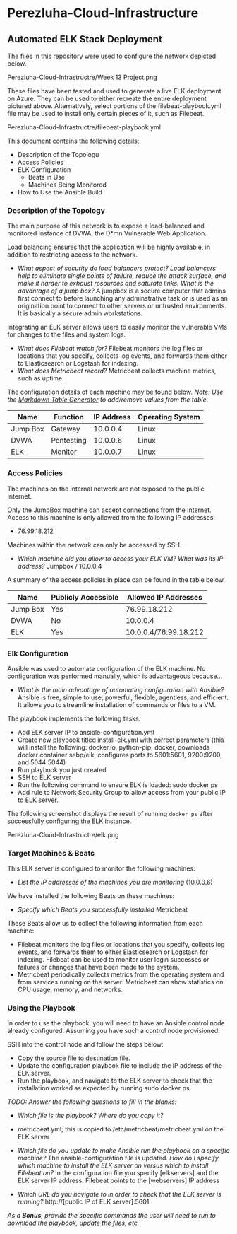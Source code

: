 # Perezluha-Cloud-Infrastructure

## Automated ELK Stack Deployment

The files in this repository were used to configure the network depicted below.

Perezluha-Cloud-Infrastructre/Week 13 Project.png

These files have been tested and used to generate a live ELK deployment on Azure. They can be used to either recreate the entire deployment pictured above. Alternatively, select portions of the filebeat-playbook.yml file may be used to install only certain pieces of it, such as Filebeat.

  Perezluha-Cloud-Infrastructre/filebeat-playbook.yml

This document contains the following details:
- Description of the Topologu
- Access Policies
- ELK Configuration
  - Beats in Use
  - Machines Being Monitored
- How to Use the Ansible Build


### Description of the Topology

The main purpose of this network is to expose a load-balanced and monitored instance of DVWA, the D*mn Vulnerable Web Application.

Load balancing ensures that the application will be highly available, in addition to restricting access to the network.
- _What aspect of security do load balancers protect? Load balancers help to eliminate single points of failure, reduce the attack surface, and make it harder to exhaust resources and saturate links. What is the advantage of a jump box?_ A jumpbox is a secure computer that admins first connect to before launching any adminstrative task or is used as an origination point to connect to other servers or untrusted environments. It is basically a secure admin workstations.

Integrating an ELK server allows users to easily monitor the vulnerable VMs for changes to the files and system logs.

- _What does Filebeat watch for?_ Filebeat monitors the log files or locations that you specify, collects log events, and forwards them either to Elasticsearch or Logstash for indexing.
- _What does Metricbeat record?_ Metricbeat collects machine metrics, such as uptime.

The configuration details of each machine may be found below.
_Note: Use the [Markdown Table Generator](http://www.tablesgenerator.com/markdown_tables) to add/remove values from the table_.

| Name     | Function | IP Address | Operating System |
|----------|----------|------------|------------------|
| Jump Box | Gateway  | 10.0.0.4   | Linux            |
| DVWA     |Pentesting| 10.0.0.6   | Linux            |
| ELK      | Monitor  | 10.0.0.7   | Linux            |

### Access Policies

The machines on the internal network are not exposed to the public Internet. 

Only the JumpBox machine can accept connections from the Internet. Access to this machine is only allowed from the following IP addresses:
- 76.99.18.212

Machines within the network can only be accessed by SSH.
- _Which machine did you allow to access your ELK VM? What was its IP address?_ Jumpbox / 10.0.0.4

A summary of the access policies in place can be found in the table below.

| Name     | Publicly Accessible | Allowed IP Addresses |
|----------|---------------------|----------------------|
| Jump Box | Yes                 | 76.99.18.212         |
| DVWA     | No                  | 10.0.0.4             |
| ELK      | Yes                 | 10.0.0.4/76.99.18.212|

### Elk Configuration

Ansible was used to automate configuration of the ELK machine. No configuration was performed manually, which is advantageous because...
- _What is the main advantage of automating configuration with Ansible?_ Ansible is free, simple to use, powerful, flexible, agentless, and efficient. It allows you to streamline installation of commands or files to a VM.

The playbook implements the following tasks:
- Add ELK server IP to ansible-configuration.yml
- Create new playbook titled install-elk.yml with correct parameters (this will install the following: docker.io, python-pip, docker, downloads docker container sebp/elk, configures ports to 5601:5601, 9200:9200, and 5044:5044)
- Run playbook you just created
- SSH to ELK server
- Run the following command to ensure ELK is loaded: sudo docker ps
- Add rule to Network Security Group to allow access from your public IP to ELK server.

The following screenshot displays the result of running `docker ps` after successfully configuring the ELK instance.

Perezluha-Cloud-Infrastructre/elk.png

### Target Machines & Beats
This ELK server is configured to monitor the following machines:
- _List the IP addresses of the machines you are monitoring_ (10.0.0.6)

We have installed the following Beats on these machines:
- _Specify which Beats you successfully installed_ Metricbeat

These Beats allow us to collect the following information from each machine:
- Filebeat monitors the log files or locations that you specify, collects log events, and forwards them to either Elasticsearch or Logstash for indexing. Filebeat can be used to monitor user login successes or failures or changes that have been made to the system.
- Metricbeat periodically collects metrics from the operating system and from services running on the server. Metricbeat can show statistics on CPU usage, memory, and networks. 

### Using the Playbook
In order to use the playbook, you will need to have an Ansible control node already configured. Assuming you have such a control node provisioned: 

SSH into the control node and follow the steps below:
- Copy the source file to destination file.
- Update the configuration playbook file to include the IP address of the ELK server.
- Run the playbook, and navigate to the ELK server to check that the installation worked as expected by running sudo docker ps.

_TODO: Answer the following questions to fill in the blanks:_
- _Which file is the playbook? Where do you copy it?_
- metricbeat.yml; this is copied to /etc/metricbeat/metricbeat.yml on the ELK server

- _Which file do you update to make Ansible run the playbook on a specific machine?_ The ansible-configuration file is updated. _How do I specify which machine to install the ELK server on versus which to install Filebeat on?_ In the configuration file you specify [elkservers] and the ELK server IP address. Filebeat points to the [webservers] IP address

- _Which URL do you navigate to in order to check that the ELK server is running?_ http://[public IP of ELK server]:5601

_As a **Bonus**, provide the specific commands the user will need to run to download the playbook, update the files, etc._

